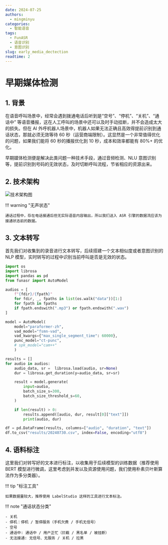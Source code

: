 ```yaml
---
date: 2024-07-25
authors:
  - mingminyu
categories:
  - 智能语音
tags:
  - FunASR
  - 语音识别
  - 意图识别
slug: early_media_dectection
readtime: 2
---
```


# 早期媒体检测

## 1. 背景

在语音呼叫场景中，经常会遇到拨通电话后听到是“空号”、“停机”、“关机”、“通话中” 等语音播报，这在人工呼叫的场景中还可以及时手动挂断，并不会造成太大的损失。但在 AI 外呼机器人场景中，机器人如果无法正确且高效得提前识别到通话状态，那就必须无效等待 60 秒（运营商端限制）。这显然是一个非常值得优化的问题，如果我们能将 60 秒的播报优化到 10 秒，成本和效率都能有 80%+ 的优化。

早期媒体检测便是解决此类问题一种技术手段，通过音频检测、NLU 意图识别等，提前识别到号码的无效状态，及时切断呼叫流程，节省相应的资源出来。

<!-- more -->

## 2. 技术架构

![技术架构图](https://mingminyu.github.io/images/image.png)

!!! warning "无声状态"

    通话过程中，存在电话接通后但无实际语音内容输出，所以我们送入 ASR 引擎的数据流应该为接通状态前的数据。

## 3. 文本转写

首先我们对收集到的录音进行文本转写，后续搭建一个文本相似度或者意图识别的 NLP 模型，实时转写的过程中识别当前呼叫是否是无效的状态。

```python linenums="1"
import os
import librosa
import pandas as pd
from funasr import AutoModel

audios = [
    f"{fdir}/{fpath}" 
    for fdir, _, fpaths in list(os.walk("data"))[1:]
    for fpath in fpaths 
    if fpath.endswith(".mp3") or fpath.endswith(".wav")
]

model = AutoModel(
    model="paraformer-zh", 
    vad_model="fsmn-vad",
    vad_kwargs={"max_single_segment_time": 60000},
    punc_model="ct-punc", 
    # spk_model="cam++"
    )

results = []
for audio in audios:
    audio_data, sr =  librosa.load(audio, sr=None)
    dur = librosa.get_duration(y=audio_data, sr=sr)

    result = model.generate(
        input=audio, 
        batch_size_s=300,
        batch_size_threshold_s=60,
    )

    if len(result) > 0:
        results.append([audio, dur, result[0]["text"]])
        print(audio, dur)

df = pd.DataFrame(results, columns=["audio", "duration", "text"])
df.to_csv("results/20240730.csv", index=False, encoding="utf8")
```

## 4. 语料标注

这里我们对转写好的文本进行标注，以收集用于后续模型的训练数据（推荐使用 BERT 模型进行微调，这里考虑到并发以及资源使用问题，我们使用朴素贝叶斯算法作为多分类器）。

!!! tip "标注工具"

    如果数据量较大，推荐使用 LabelStudio 这样的工具进行文本标注。

!!! note "通话状态分类"

    - 关机
    - 停机：停机 / 暂停服务（手机欠费 / 手机无信号）
    - 空号
    - 通话中: 通话中 / 用户正忙（拦截 / 黑名单 / 被挂断）
    - 无法接通: 无信号、无服务 / 关机 / 拉黑
